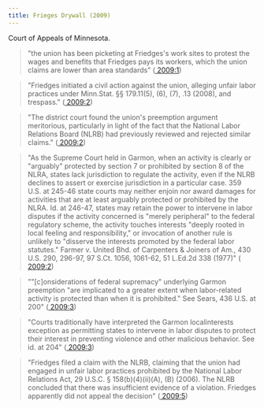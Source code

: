 ```yaml
---
title: Frieges Drywall (2009)
---
```


Court of Appeals of Minnesota.


> "the union has been picketing at Friedges's work sites to protest the wages and benefits that Friedges pays its workers, which the union claims are lower than area standards" ([ 2009:1](zotero://open-pdf/library/items/IVR3TEX6?page=1))

> "Friedges initiated a civil action against the union, alleging unfair labor practices under Minn.Stat. §§ 179.11(5), (6), (7), .13 (2008), and trespass." ([ 2009:2](zotero://open-pdf/library/items/IVR3TEX6?page=2))

> "The district court found the union's preemption argument meritorious, particularly in light of the fact that the National Labor Relations Board (NLRB) had previously reviewed and rejected similar claims." ([ 2009:2](zotero://open-pdf/library/items/IVR3TEX6?page=2))

> "As the Supreme Court held in Garmon, when an activity is clearly or "arguably" protected by section 7 or prohibited by section 8 of the NLRA, states lack jurisdiction to regulate the activity, even if the NLRB declines to assert or exercise jurisdiction in a particular case. 359 U.S. at 245-46 state courts may neither enjoin nor award damages for activities that are at least arguably protected or prohibited by the NLRA. Id. at 246-47, states may retain the power to intervene in labor disputes if the activity concerned is "merely peripheral" to the federal regulatory scheme, the activity touches interests "deeply rooted in local feeling and responsibility," or invocation of another rule is unlikely to "disserve the interests promoted by the federal labor statutes." Farmer v. United Bhd. of Carpenters & Joiners of Am., 430 U.S. 290, 296-97, 97 S.Ct. 1056, 1061-62, 51 L.Ed.2d 338 (1977)" ([ 2009:2](zotero://open-pdf/library/items/IVR3TEX6?page=2))

> ""[c]onsiderations of federal supremacy" underlying Garmon preemption "are implicated to a greater extent when labor-related activity is protected than when it is prohibited." See Sears, 436 U.S. at 200" ([ 2009:3](zotero://open-pdf/library/items/IVR3TEX6?page=3))

> "Courts traditionally have interpreted the Garmon localinterests exception as permitting states to intervene in labor disputes to protect their interest in preventing violence and other malicious behavior. See id. at 204" ([ 2009:3](zotero://open-pdf/library/items/IVR3TEX6?page=3))

> "Friedges filed a claim with the NLRB, claiming that the union had engaged in unfair labor practices prohibited by the National Labor Relations Act, 29 U.S.C. § 158(b)(4)(ii)(A), (B) (2006). The NLRB concluded that there was insufficient evidence of a violation. Friedges apparently did not appeal the decision" ([ 2009:5](zotero://open-pdf/library/items/IVR3TEX6?page=5))
